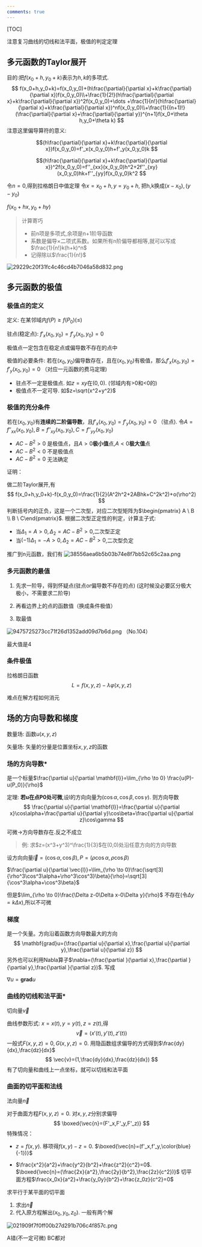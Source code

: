 ```yaml
---
comments: true
---
```

[TOC]

注意复习曲线的切线和法平面，极值的判定定理

## 多元函数的Taylor展开

目的:把$f(x_0+h,y_0+k)$表示为$h ,k$的多项式. 
$$
f(x_0+h,y_0+k)=f(x_0,y_0)+(h\frac{\partial}{\partial x}+k\frac{\partial}{\partial x})f(x_0,y_0)\\+\frac{1}{2!}(h\frac{\partial}{\partial x}+k\frac{\partial}{\partial x})^2f(x_0,y_0)+\dots +\frac{1}{n!}(h\frac{\partial}{\partial x}+k\frac{\partial}{\partial x})^nf(x_0,y_0)\\+\frac{1}{(n+1)!}(\frac{\partial}{\partial x}+\frac{\partial}{\partial y})^{n+1}f(x_0+\theta h,y_0+\theta k)
$$
注意这里偏导算符的意义:

$$(h\frac{\partial}{\partial x}+k\frac{\partial}{\partial x})f(x_0,y_0)=f'_x(x_0,y_0)h+f'_y(x_0,y_0)k
$$

$$(h\frac{\partial}{\partial x}+k\frac{\partial}{\partial x})^2f(x_0,y_0)=f''_{xx}(x_0,y_0)h^2+2f''_{xy}(x_0,y_0)hk+f''_{yy}f(x_0,y_0)k^2
$$

令$n=0$,得到拉格朗日中值定理
令$x=x_0+h,y=y_0+h$, 把h,k换成$(x-x_0),(y-y_0)$

$f(x_0+hx,y_0+hy)$

> 计算寄巧
> - 前n项是多项式,余项是n+1阶导函数
> - 系数是偏导×二项式系数。如果所有n阶偏导都相等,就可以写成$\frac{1}{n!}k(h+k)^n$
> - 记得除以$\frac{1}{n!}$


![29229c20f31fc4c46cd4b7046a58d832.png](../../../_resources/29229c20f31fc4c46cd4b7046a58d832.png)
## 多元函数的极值

### 极值点的定义

定义: 在某邻域内$f(P)\geq f(P_0)(\leq)$

驻点(稳定点): $f'_x(x_0,y_0)=f'_y(x_0,y_0)=0$

极值点一定包含在稳定点或偏导数不存在的点中



极值的必要条件: 若在$(x_0,y_0)$偏导数存在，且在$(x_0,y_0)$有极值，那么$f'_x(x_0,y_0)=f'_y(x_0,y_0)=0$ （对应一元函数的费马定理)

- 驻点不一定是极值点. 如$z=xy$在$(0,0)$. (邻域内有>0和<0的)
- 极值点不一定可导. 如$z=\sqrt{x^2+y^2}$ 

### 极值的充分条件

 若在$(x_0,y_0)$有**连续的二阶偏导数**，且$f'_x(x_0,y_0)=f'_y(x_0,y_0)=0$ （驻点). 令$A=f''_{xx}(x_0,y_0),B=f''_{xy}(x_0,y_0),C=f''_{yy}(x_0,y_0)$

- $AC-B^2>0$ 是极值点，且$A>0$**极小值**点,$A<0$**极大值**点
- $AC-B^2<0$ 不是极值点
- $AC-B^2=0$ 无法确定

证明：

做二阶Taylor展开,有
$$
f(x_0+h,y_0+k)-f(x_0,y_0)=\frac{1}{2}(A^2h^2+2ABhk+C^2k^2)+o(\rho^2)
$$
判断括号内的正负，这是一个二次型，对应二次型矩阵为$\begin{pmatrix} A \ B \\ B \ C\end{pmatrix}$. 根据二次型正定性的判定，计算主子式:

- 当$\Delta_1=A>0,\Delta_2=AC-B^2>0$,二次型正定
- 当$(-1)\Delta_1=-A>0,\Delta_2=AC-B^2>0$,二次型负定

推广到n元函数，我们有
![38556aea6b5b03b74e8f7bb52c65c2aa.png](../../../_resources/38556aea6b5b03b74e8f7bb52c65c2aa.png)
### 多元函数的最值

1. 先求一阶导，得到怀疑点(驻点or偏导数不存在的点) (这时候没必要区分极大极小，不需要求二阶导)

2. 再看边界上的点的函数值（换成条件极值）

3. 取最值

![9475725273cc71f26d1352add09d7b6d.png](../../../_resources/9475725273cc71f26d1352add09d7b6d.png) （No.104）

最大值是4

### 条件极值

拉格朗日函数
$$L=f(x,y,z)-\lambda \varphi(x,y,z)
$$

难点在解方程如何消元

## 场的方向导数和梯度

数量场: 函数$u(x,y,z)$

矢量场: 矢量的分量是位置坐标$x,y,z$的函数

### 场的方向导数*

是一个标量$\frac{\partial u}{\partial \mathbf{l}}=\lim_{\rho \to 0} \frac{u(P)-u(P_0)}{\rho}$

定理: **若u在点P0处可微**,设l的方向向量为$(\cos \alpha,\cos\beta,\cos \gamma)$. 则方向导数
$$
\frac{\partial u}{\partial \mathbf{l}}=\frac{\partial u}{\partial x}\cos\alpha+\frac{\partial u}{\partial y}\cos\beta+\frac{\partial u}{\partial z}\cos\gamma
$$

可微->方向导数存在.反之不成立

> 例: 求$z=(x^3+y^3)^\frac{1}{3}$在(0,0)处沿任意方向的方向导数

设方向向量$\vec{l}=(\cos \alpha,\cos \beta),P=(\rho \cos \alpha,\rho \cos \beta)$

$\frac{\partial u}{\partial \vec{l}}=\lim_{\rho \to 0}\frac{\sqrt[3]{\rho^3\cos^3\alpha+\rho^3\cos^3}\beta}{\rho}=\sqrt[3]{\cos^3\alpha+\cos^3\beta}$

但是$\lim_{\rho \to 0}\frac{\Delta z-0\Delta x-0\Delta y}{\rho}$ 不存在(令$\Delta y=k\Delta x$),所以不可微

### 梯度

是一个矢量。方向沿着函数方向导数最大的方向
$$
\mathbf{grad}u=(\frac{\partial u}{\partial x},\frac{\partial u}{\partial y},\frac{\partial u}{\partial z})
$$
另外也可以利用Nabla算子$\nabla=(\frac{\partial }{\partial x},\frac{\partial }{\partial y},\frac{\partial }{\partial z})$. 写成

$\nabla u=\mathbf{grad} u$



### 曲线的切线和法平面*

切向量$\vec{v}$

曲线参数形式: $x=x(t),y=y(t),z=z(t)$,得
$$
\vec{v}=(x'(t),y'(t),z'(t))
$$
一般式$F(x,y,z)=0,G(x,y,z)=0$. 用隐函数组求偏导的方式得到$\frac{dy}{dx},\frac{dz}{dx}$
$$
\vec{v}=(1,\frac{dy}{dx},\frac{dz}{dx})
$$
有了切向量和曲线上一点坐标，就可以切线和法平面

### 曲面的切平面和法线

法向量$\vec{n}$

对于曲面方程$F(x,y,z)=0$. 对$x,y,z$分别求偏导
$$
\boxed{\vec{n}=(F'_x,F'_y,F'_z)}
$$
特殊情况：

- $z=f(x,y)$. 移项得$f(x,y)-z=0$.  $\boxed{\vec{n}=(f'_x,f'_y,\color{blue}{-1})}$

- $\frac{x^2}{a^2}+\frac{y^2}{b^2}+\frac{z^2}{c^2}=0$. $\boxed{\vec{n}=(\frac{2x}{a^2},\frac{2y}{b^2},\frac{2z}{c^2})}$  切平面方程$\frac{x_0x}{a^2}+\frac{y_0y}{b^2}+\frac{z_0z}{c^2}=0$

求平行于某平面的切平面

1. 求出$\vec{n}$
2. 代入原方程解出$(x_0,y_0,z_0)$. 一般有两个解

![021909f7f0ff00b27d291b706c4f857c.png](../../../_resources/021909f7f0ff00b27d291b706c4f857c.png)

A错(不一定可微)
BC都对